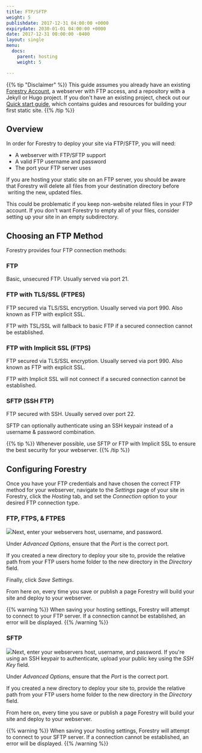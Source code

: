 ```yaml
---
title: FTP/SFTP
weight: 5
publishdate: 2017-12-31 04:00:00 +0000
expirydate: 2030-01-01 04:00:00 +0000
date: 2017-12-31 00:00:00 -0400
layout: single
menu:
  docs:
    parent: hosting
    weight: 5

---
```

{{% tip "Disclaimer" %}}
This guide assumes you already have an existing [Forestry Account](https://app.forestry.io/signup), a webserver with FTP access, and a repository with a Jekyll or Hugo project. If you don't have an existing project, check out our [Quick start guide](/docs/quickstart/), which contains guides and resources for building your first static site.
{{% /tip %}}

## Overview

In order for Forestry to deploy your site via FTP/SFTP, you will need:

* A webserver with FTP/SFTP support
* A valid FTP username and password
* The port your FTP server uses

If you are hosting your static site on an FTP server, you should be aware that Forestry will delete all files from your destination directory before  writing the new, updated files.

This could be problematic if you keep non-website related files in your FTP account. If you don't want Forestry to empty all of your files, consider setting up your site in an empty subdirectory.

## Choosing an FTP Method

Forestry provides four FTP connection methods:

### FTP

Basic, unsecured FTP. Usually served via port 21.

### FTP with TLS/SSL (FTPES)

FTP secured via TLS/SSL encryption. Usually served via port 990. Also known as FTP with explicit SSL.

FTP with TSL/SSL will fallback to basic FTP if a secured connection cannot be established.

### FTP with Implicit SSL (FTPS)

FTP secured via TLS/SSL encryption. Usually served via port 990. Also known as FTP with explicit SSL.

FTP with Implicit SSL will not connect if a secured connection cannot be established.

### SFTP (SSH FTP)

FTP secured with SSH. Usually served over port 22.

SFTP can optionally authenticate using an SSH keypair instead of a username & password combination.

{{% tip %}}
Whenever possible, use SFTP or FTP with Implicit SSL to ensure the best security for your webserver.
{{% /tip %}}

## Configuring Forestry

Once you have your FTP credentials and have chosen the correct FTP method for your webserver, navigate to the _Settings_ page of your site in Forestry, click the _Hosting_ tab, and set the _Connection_ option to your desired FTP connection type.

### FTP, FTPS, & FTPES

![](/uploads/2018/01/30.png)Next, enter your webservers host, username, and password.

Under _Advanced Options_, ensure that the _Port_ is the correct port.

If you created a new directory to deploy your site to, provide the relative path from your FTP users home folder to the new directory in the _Directory_ field.

Finally, click _Save Settings_.

From here on, every time you save or publish a page Forestry will build your site and deploy to your webserver.

{{% warning %}}
When saving your hosting settings, Forestry will attempt to connect to your FTP server. If a connection cannot be established, an error will be displayed.
{{% /warning %}}

### SFTP

![](/uploads/2018/01/33.png)Next, enter your webservers host, username, and password. If you're using an SSH keypair to authenticate, upload your public key using the _SSH Key_ field.

Under _Advanced Options_, ensure that the _Port_ is the correct port.

If you created a new directory to deploy your site to, provide the relative path from your FTP users home folder to the new directory in the _Directory_ field.

From here on, every time you save or publish a page Forestry will build your site and deploy to your webserver.

{{% warning %}}
When saving your hosting settings, Forestry will attempt to connect to your SFTP server. If a connection cannot be established, an error will be displayed.
{{% /warning %}}